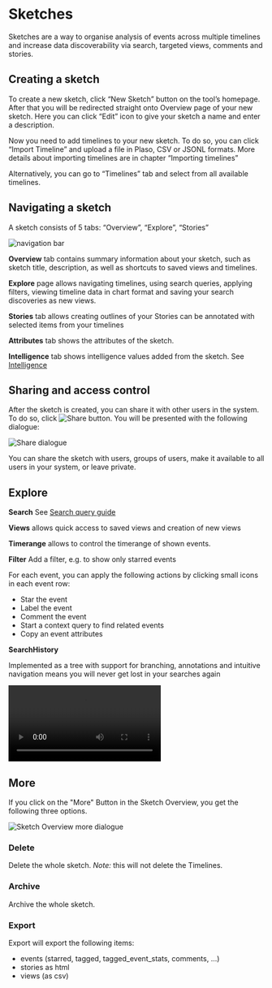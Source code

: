 # Sketches

Sketches are a way to organise analysis of events across multiple timelines and increase data discoverability via search, targeted views, comments and stories. 

## Creating a sketch
To create a new sketch, click “New Sketch” button on the tool’s homepage. After that you will be redirected straight onto Overview page of your new sketch. Here you can click “Edit” icon to give your sketch a name and enter a description.

Now you need to add timelines to your new sketch. To do so, you can click “Import Timeline” and upload a file in Plaso, CSV or JSONL formats. More details about importing timelines are in chapter “Importing timelines”

Alternatively, you can go to “Timelines” tab and select from all available timelines.

## Navigating a sketch
A sketch consists of 5 tabs: “Overview”, “Explore”, “Stories”

![navigation bar](/assets/images/Navigation.png)

**Overview** tab contains summary information about your sketch, such as sketch title, description, as well as shortcuts to saved views and timelines.

**Explore** page allows navigating timelines, using search queries, applying filters, viewing timeline data in chart format and saving your search discoveries as new views.

**Stories** tab allows creating outlines of your Stories can be annotated with selected items from your timelines

**Attributes** tab shows the attributes of the sketch.

**Intelligence** tab shows intelligence values added from the sketch. See [Intelligence](user-guide/intelligence.md)

## Sharing and access control
After the sketch is created, you can share it with other users in the system. To do so, click ![Share](/assets/images/sharebutton.png) button. You will be presented with the following dialogue:

![Share dialogue](/assets/images/Sharingdialog.png) 

You can share the sketch with users, groups of users, make it available to all users in your system, or leave private.

## Explore

**Search** See [Search query guide](search-query-guide.md)

**Views** allows quick access to saved views and creation of new views

**Timerange** allows to control the timerange of shown events.

**Filter** Add a filter, e.g. to show only starred events

For each event, you can apply the following actions by clicking small icons in each event row:

- Star the event
- Label the event
- Comment the event
- Start a context query to find related events
- Copy an event attributes

**SearchHistory**

Implemented as a tree with support for branching, annotations and intuitive navigation means you will never get lost in your searches again

![Sketch History](/assets/videos/SearchHistory.mp4)

## More

If you click on the "More" Button in the Sketch Overview, you get the following three options.

![Sketch Overview more dialogue](/assets/images/SketchMore.png) 

### Delete

Delete the whole sketch. *Note:* this will not delete the Timelines.

### Archive

Archive the whole sketch.

### Export

Export will export the following items:

- events (starred, tagged, tagged_event_stats, comments, ...)
- stories as html
- views (as csv)
